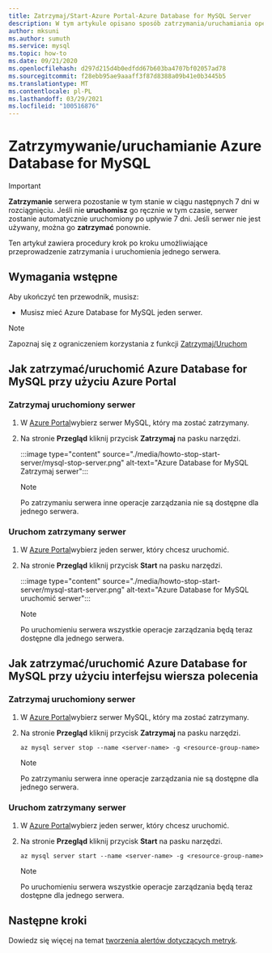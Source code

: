 ```yaml
---
title: Zatrzymaj/Start-Azure Portal-Azure Database for MySQL Server
description: W tym artykule opisano sposób zatrzymania/uruchamiania operacji w Azure Database for MySQL.
author: mksuni
ms.author: sumuth
ms.service: mysql
ms.topic: how-to
ms.date: 09/21/2020
ms.openlocfilehash: d297d215d4b0edfdd67b603ba4707bf02057ad78
ms.sourcegitcommit: f28ebb95ae9aaaff3f87d8388a09b41e0b3445b5
ms.translationtype: MT
ms.contentlocale: pl-PL
ms.lasthandoff: 03/29/2021
ms.locfileid: "100516876"
---
```

# <a name="stopstart-an-azure-database-for-mysql"></a>Zatrzymywanie/uruchamianie Azure Database for MySQL

> [!IMPORTANT]
>  **Zatrzymanie** serwera pozostanie w tym stanie w ciągu następnych 7 dni w rozciągnięciu. Jeśli nie **uruchomisz** go ręcznie w tym czasie, serwer zostanie automatycznie uruchomiony po upływie 7 dni. Jeśli serwer nie jest używany, można go **zatrzymać** ponownie.

Ten artykuł zawiera procedury krok po kroku umożliwiające przeprowadzenie zatrzymania i uruchomienia jednego serwera.

## <a name="prerequisites"></a>Wymagania wstępne

Aby ukończyć ten przewodnik, musisz:

-   Musisz mieć Azure Database for MySQL jeden serwer.

> [!NOTE]
> Zapoznaj się z ograniczeniem korzystania z funkcji [Zatrzymaj/Uruchom](concepts-servers.md#limitations-of-stopstart-operation)

## <a name="how-to-stopstart-the-azure-database-for-mysql-using-azure-portal"></a>Jak zatrzymać/uruchomić Azure Database for MySQL przy użyciu Azure Portal

### <a name="stop-a-running-server"></a>Zatrzymaj uruchomiony serwer

1.  W [Azure Portal](https://portal.azure.com/)wybierz serwer MySQL, który ma zostać zatrzymany.

2.  Na stronie **Przegląd** kliknij przycisk **Zatrzymaj** na pasku narzędzi.

    :::image type="content" source="./media/howto-stop-start-server/mysql-stop-server.png" alt-text="Azure Database for MySQL Zatrzymaj serwer":::

    > [!NOTE]
    > Po zatrzymaniu serwera inne operacje zarządzania nie są dostępne dla jednego serwera.

### <a name="start-a-stopped-server"></a>Uruchom zatrzymany serwer

1.  W [Azure Portal](https://portal.azure.com/)wybierz jeden serwer, który chcesz uruchomić.

2.  Na stronie **Przegląd** kliknij przycisk **Start** na pasku narzędzi.

    :::image type="content" source="./media/howto-stop-start-server/mysql-start-server.png" alt-text="Azure Database for MySQL uruchomić serwer":::

    > [!NOTE]
    > Po uruchomieniu serwera wszystkie operacje zarządzania będą teraz dostępne dla jednego serwera.

## <a name="how-to-stopstart-the-azure-database-for-mysql-using-cli"></a>Jak zatrzymać/uruchomić Azure Database for MySQL przy użyciu interfejsu wiersza polecenia

### <a name="stop-a-running-server"></a>Zatrzymaj uruchomiony serwer

1.  W [Azure Portal](https://portal.azure.com/)wybierz serwer MySQL, który ma zostać zatrzymany.

2.  Na stronie **Przegląd** kliknij przycisk **Zatrzymaj** na pasku narzędzi.

    ```azurecli-interactive
    az mysql server stop --name <server-name> -g <resource-group-name>
    ```
    > [!NOTE]
    > Po zatrzymaniu serwera inne operacje zarządzania nie są dostępne dla jednego serwera.

### <a name="start-a-stopped-server"></a>Uruchom zatrzymany serwer

1.  W [Azure Portal](https://portal.azure.com/)wybierz jeden serwer, który chcesz uruchomić.

2.  Na stronie **Przegląd** kliknij przycisk **Start** na pasku narzędzi.

    ```azurecli-interactive
    az mysql server start --name <server-name> -g <resource-group-name>
    ```
    > [!NOTE]
    > Po uruchomieniu serwera wszystkie operacje zarządzania będą teraz dostępne dla jednego serwera.

## <a name="next-steps"></a>Następne kroki
Dowiedz się więcej na temat [tworzenia alertów dotyczących metryk](howto-alert-on-metric.md).
